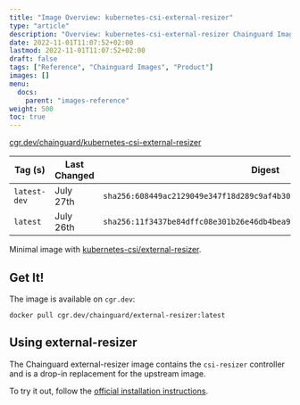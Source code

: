 ```yaml
---
title: "Image Overview: kubernetes-csi-external-resizer"
type: "article"
description: "Overview: kubernetes-csi-external-resizer Chainguard Image"
date: 2022-11-01T11:07:52+02:00
lastmod: 2022-11-01T11:07:52+02:00
draft: false
tags: ["Reference", "Chainguard Images", "Product"]
images: []
menu:
  docs:
    parent: "images-reference"
weight: 500
toc: true
---
```


[cgr.dev/chainguard/kubernetes-csi-external-resizer](https://github.com/chainguard-images/images/tree/main/images/kubernetes-csi-external-resizer)

| Tag (s)       | Last Changed | Digest                                                                    |
|---------------|--------------|---------------------------------------------------------------------------|
|  `latest-dev` | July 27th    | `sha256:608449ac2129049e347f18d289c9af4b3036c1087f04b3128274c3ce4f6c43fe` |
|  `latest`     | July 26th    | `sha256:11f3437be84dffc08e301b26e46db4bea9892684c8c71f3fd6779b19b5eec80f` |



Minimal image with [kubernetes-csi/external-resizer](https://github.com/kubernetes-csi/external-resizer).

## Get It!

The image is available on `cgr.dev`:

```
docker pull cgr.dev/chainguard/external-resizer:latest
```

## Using external-resizer

The Chainguard external-resizer image contains the `csi-resizer` controller and is a drop-in replacement for the upstream image.

To try it out, follow the [official installation
instructions](https://github.com/kubernetes-csi/external-resizer/blob/master/README.md#usage).

